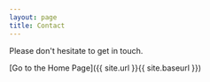 ```yaml
---
layout: page
title: Contact
---
```


Please don't hesitate to get in touch.

[Go to the Home Page]({{ site.url }}{{ site.baseurl }})
